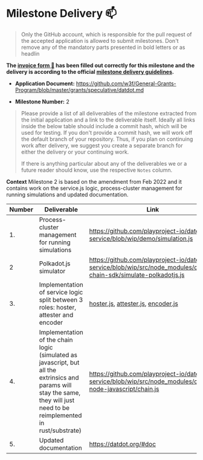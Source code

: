 # Milestone Delivery :mailbox:

> Only the GitHub account, which is responsible for the pull request of the accepted application is allowed to submit milestones. Don't remove any of the mandatory parts presented in bold letters or as headlin

**The [invoice form :pencil:](https://docs.google.com/forms/d/e/1FAIpQLSfmNYaoCgrxyhzgoKQ0ynQvnNRoTmgApz9NrMp-hd8mhIiO0A/viewform) has been filled out correctly for this milestone and the delivery is according to the official [milestone delivery guidelines](https://github.com/w3f/Grants-Program/blob/master/docs/milestone-deliverables-guidelines.md).**

- **Application Document:** https://github.com/w3f/General-Grants-Program/blob/master/grants/speculative/datdot.md

- **Milestone Number:** 2

> Please provide a list of all deliverables of the milestone extracted from the initial application and a link to the deliverable itself. Ideally all links inside the below table should include a commit hash, which will be used for testing. If you don't provide a commit hash, we will work off the default branch of your repository. Thus, if you plan on continuing work after delivery, we suggest you create a separate branch for either the delivery or your continuing work.
>
> If there is anything particular about any of the deliverables we or a future reader should know, use the respective `Notes` column.

**Context**
Milestone 2 is based on the amendment from Feb 2022 and it contains work on the service.js logic, process-cluster management for running simulations and updated documentation.

| Number | Deliverable                                                                                                                                                                  | Link                                                                                                                                                                                                                                                                                     | Notes                                                                                                                                                                                                                                             |
| ------ | ---------------------------------------------------------------------------------------------------------------------------------------------------------------------------- | ---------------------------------------------------------------------------------------------------------------------------------------------------------------------------------------------------------------------------------------------------------------------------------------- | ------------------------------------------------------------------------------------------------------------------------------------------------------------------------------------------------------------------------------------------------- |
| 1.     | Process-cluster management for running simulations                                                                                                                           | https://github.com/playproject-io/datdot-service/blob/wip/demo/simulation.js                                                                                                                                                                                                             |                                                                                                                                                                                                                                                   |
| 2      | Polkadot.js simulator                                                                                                                                                        | https://github.com/playproject-io/datdot-service/blob/wip/src/node_modules/datdot-chain-sdk/simulate-polkadotjs.js                                                                                                                                                                       |                                                                                                                                                                                                                                                   |
| 3.     | Implementation of service logic split between 3 roles: hoster, attester and encoder                                                                                          | [hoster.js](https://github.com/playproject-io/datdot-service/blob/wip/src/roles/hoster.js), [attester.js](https://github.com/playproject-io/datdot-service/blob/wip/src/roles/attester.js), [encoder.js](https://github.com/playproject-io/datdot-service/blob/wip/src/roles/encoder.js) | There are networking bugs remaining. In order to resolve them, need to build a Networking module & Task management module (aka Restarting tasks system), which will take more time and we therefore apllied these tasks in the Treasury proposal. |
| 4.     | Implementation of the chain logic (simulated as javascript, but all the extrinsics and params will stay the same, they will just need to be reimplemented in rust/substrate) | https://github.com/playproject-io/datdot-service/blob/wip/src/node_modules/datdot-node-javascript/chain.js                                                                                                                                                                               | Here's the screencast with a short demo of the code https://watch.screencastify.com/v/ZSx4VaflQnJaM9S9xrIB (in the meanwhile I merged the milestone_2 branch to main, so you can just clone the main branch                                       |
| 5.     | Updated documentation                                                                                                                                                        | https://datdot.org/#doc                                                                                                                                                                                                                                                                  |                                                                                                                                                                                                                                                   |
